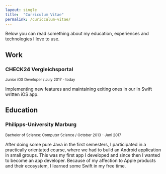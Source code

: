 ```yaml
---
layout: single
title:  "Curriculum Vitae"
permalink: /curicculum-vitae/
---
```

Below you can read something about my education, experiences and technologies I love to use.

## Work

### CHECK24 Vergleichsportal
<small>Junior iOS Developer / July 2017 - today</small>

Implementing new features and maintaining exiting ones in our in Swift written iOS app.

## Education

### Philipps-University Marburg
<small>Bachelor of Science: Computer Science / October 2013 - Juni 2017</small>

After doing some pure Java in the first semesters, I participated in a practically orientated course, where we had to build an Android application in small groups. This was my first app I developed and since then I wanted to become an app developer. Because of my affection to Apple products and their ecosystem, I learned some Swift in my free time.